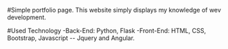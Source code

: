 
#Simple portfolio page.
This website simply displays my knowledge of wev development.

#Used Technology
-Back-End: Python, Flask 
-Front-End: HTML, CSS, Bootstrap, Javascript -- Jquery and Angular.


